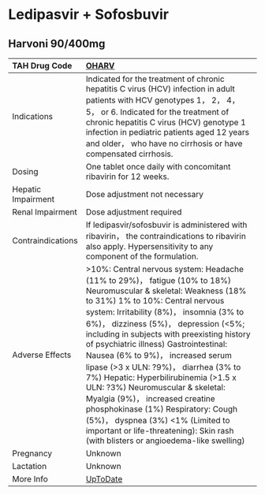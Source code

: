 # Ledipasvir + Sofosbuvir

## Harvoni 90/400mg

| TAH Drug Code      | [OHARV](https://www.tahsda.org.tw/drugs/hissearch.php?drug_code=OHARV)                                                                                                                                                                                                                                                                                                                                                                                                                                                                                                                                                                                                                        |
|:-------------------|:----------------------------------------------------------------------------------------------------------------------------------------------------------------------------------------------------------------------------------------------------------------------------------------------------------------------------------------------------------------------------------------------------------------------------------------------------------------------------------------------------------------------------------------------------------------------------------------------------------------------------------------------------------------------------------------------|
| Indications        | Indicated for the treatment of chronic hepatitis C virus (HCV) infection in adult patients with HCV genotypes 1， 2， 4， 5， or 6. Indicated for the treatment of chronic hepatitis C virus (HCV) genotype 1 infection in pediatric patients aged 12 years and older， who have no cirrhosis or have compensated cirrhosis.                                                                                                                                                                                                                                                                                                                                                                  |
| Dosing             | One tablet once daily with concomitant ribavirin for 12 weeks.                                                                                                                                                                                                                                                                                                                                                                                                                                                                                                                                                                                                                                |
| Hepatic Impairment | Dose adjustment not necessary                                                                                                                                                                                                                                                                                                                                                                                                                                                                                                                                                                                                                                                                 |
| Renal Impairment   | Dose adjustment required                                                                                                                                                                                                                                                                                                                                                                                                                                                                                                                                                                                                                                                                      |
| Contraindications  | If ledipasvir/sofosbuvir is administered with ribavirin， the contraindications to ribavirin also apply. Hypersensitivity to any component of the formulation.                                                                                                                                                                                                                                                                                                                                                                                                                                                                                                                                |
| Adverse Effects    | >10%: Central nervous system: Headache (11% to 29%)， fatigue (10% to 18%) Neuromuscular & skeletal: Weakness (18% to 31%) 1% to 10%: Central nervous system: Irritability (8%)， insomnia (3% to 6%)， dizziness (5%)， depression (<5%; including in subjects with preexisting history of psychiatric illness) Gastrointestinal: Nausea (6% to 9%)， increased serum lipase (>3 x ULN: ?9%)， diarrhea (3% to 7%) Hepatic: Hyperbilirubinemia (>1.5 x ULN: ?3%) Neuromuscular & skeletal: Myalgia (9%)， increased creatine phosphokinase (1%) Respiratory: Cough (5%)， dyspnea (3%) <1% (Limited to important or life-threatening): Skin rash (with blisters or angioedema-like swelling) |
| Pregnancy          | Unknown                                                                                                                                                                                                                                                                                                                                                                                                                                                                                                                                                                                                                                                                                       |
| Lactation          | Unknown                                                                                                                                                                                                                                                                                                                                                                                                                                                                                                                                                                                                                                                                                       |
| More Info          | [UpToDate](https://www.uptodate.com/contents/ledipasvir-and-sofosbuvir-drug-information)                                                                                                                                                                                                                                                                                                                                                                                                                                                                                                                                                                                                      |

